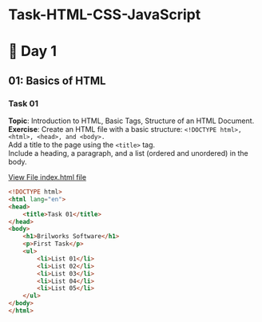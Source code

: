 # Task-HTML-CSS-JavaScript


# 📅 Day 1 

## 01: Basics of HTML
### Task 01

**Topic**: Introduction to HTML, Basic Tags, Structure of an HTML Document.<br>
**Exercise**:
Create an HTML file with a basic structure: `<!DOCTYPE html>, <html>, <head>, and <body>.`<br>
Add a title to the page using the `<title>` tag.<br>
Include a heading, a paragraph, and a list (ordered and unordered) in the body.


[View File index.html file](Basic-of-HTML/index.html)
```HTML
<!DOCTYPE html>
<html lang="en">
<head>
    <title>Task 01</title>
</head>
<body>
    <h1>Brilworks Software</h1>
    <p>First Task</p>
    <ul>
        <li>List 01</li>
        <li>List 02</li>
        <li>List 03</li>
        <li>List 04</li>
        <li>List 05</li>
    </ul>
</body>
</html>
```